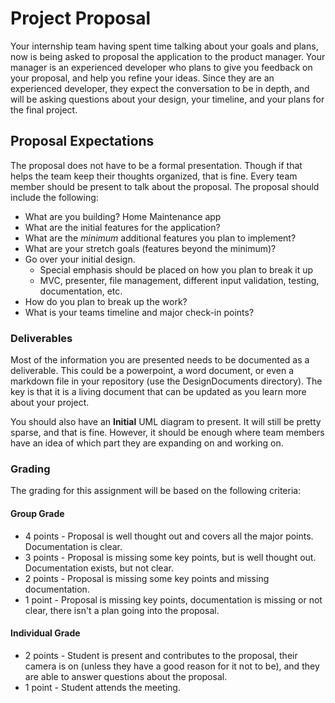 # Project Proposal


Your internship team having spent time talking about your goals and plans, now is being asked to proposal the application to the product manager. Your manager is an experienced developer who plans to give you feedback on your proposal, and help you refine your ideas. Since they are an experienced developer, they expect the conversation to be in depth, and will be asking questions about your design, your timeline, and your plans for the final project.


## Proposal Expectations
The proposal does not have to be a formal presentation. Though if that helps the team keep their thoughts organized, that is fine. Every team member should be present to talk about the proposal. The proposal should include the following:

* What are you building? Home Maintenance app
* What are the initial features for the application?
* What are the *minimum* additional features you plan to implement?
* What are your stretch goals (features beyond the minimum)?
* Go over your initial design.
  * Special emphasis should be placed on how you plan to break it up 
  * MVC, presenter, file management, different input validation, testing, documentation, etc. 
* How do you plan to break up the work?
* What is your teams timeline and major check-in points?


### Deliverables 

Most of the information you are presented needs to be documented as a deliverable. This could be a powerpoint, a word document, or even a markdown file in your repository (use the DesignDocuments directory). The key is that it is a living document that can be updated as you learn more about your project. 

You should also have an **Initial** UML diagram to present. It will still be pretty sparse, and that is fine. However, it should be enough where team members have an idea of which part they are expanding on and working on. 


### Grading

The grading for this assignment will be based on the following criteria:

#### Group Grade
* 4 points - Proposal is well thought out and covers all the major points. Documentation is clear. 
* 3 points - Proposal is missing some key points, but is well thought out. Documentation exists, but not clear.
* 2 points - Proposal is missing some key points and missing documentation. 
* 1 point - Proposal is missing key points, documentation is missing or not clear, there isn't a plan going into the proposal.


#### Individual Grade
* 2 points - Student is present and contributes to the proposal, their camera is on (unless they have a good reason for it not to be), and they are able to answer questions about the proposal.
* 1 point - Student attends the meeting. 
